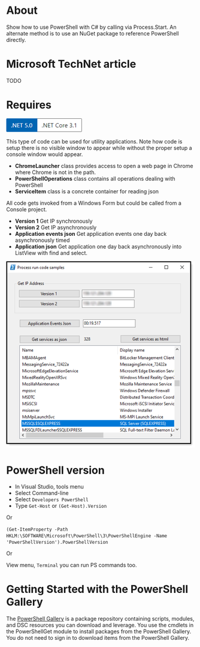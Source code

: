 # About

Show how to use PowerShell with C# by calling via Process.Start. An alternate method is to use an NuGet package to reference PowerShell directly.

# Microsoft TechNet article

TODO

# Requires

![screen](ProcessingAndWaitSimple/assets/Versions.png)

This type of code can be used for utility applications. Note how code is setup there is no visible window to appear while without the proper setup a console window would appear.

- **ChromeLauncher** class provides access to open a web page in Chrome where Chrome is not in the path.
- **PowerShellOperations** class contains all operations dealing with PowerShell
- **ServiceItem** class is a concrete container for reading json

All code gets invoked from a Windows Form but could be called from a Console project.

- **Version 1** Get IP synchronously
- **Version 2** Get IP asynchronously
- **Application events json** Get application events one day back asynchronously timed
- **Application json** Get application one day back asynchronously into ListView with find and select.

![screen](ProcessingAndWaitSimple/assets/Process1.png)

# PowerShell version

- In Visual Studio, tools menu
- Select Command-line
- Select `Developers PowerShell`
- Type `Get-Host` or `(Get-Host).Version`

Or

`(Get-ItemProperty -Path HKLM:\SOFTWARE\Microsoft\PowerShell\3\PowerShellEngine -Name 'PowerShellVersion').PowerShellVersion`

Or

View menu, `Terminal` you can run PS commands too.


# Getting Started with the PowerShell Gallery

The [PowerShell Gallery](https://docs.microsoft.com/en-us/powershell/scripting/gallery/getting-started?view=powershell-7.1) is a package repository containing scripts, modules, and DSC resources you can download and leverage. You use the cmdlets in the PowerShellGet module to install packages from the PowerShell Gallery. You do not need to sign in to download items from the PowerShell Gallery.
